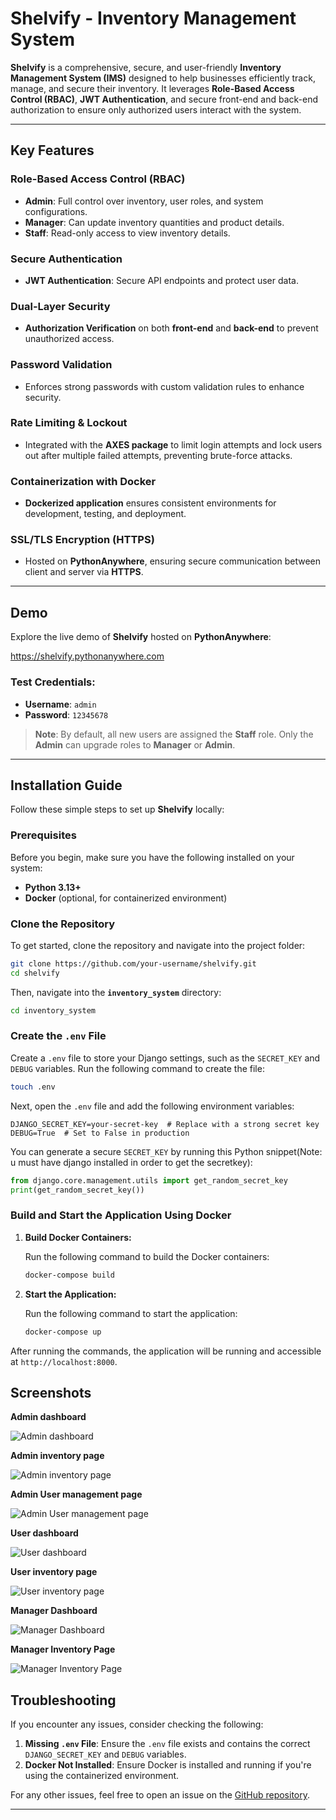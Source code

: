 
# **Shelvify - Inventory Management System**

**Shelvify** is a comprehensive, secure, and user-friendly **Inventory Management System (IMS)** designed to help businesses efficiently track, manage, and secure their inventory. It leverages **Role-Based Access Control (RBAC)**, **JWT Authentication**, and secure front-end and back-end authorization to ensure only authorized users interact with the system.

---

## **Key Features**

### **Role-Based Access Control (RBAC)**

- **Admin**: Full control over inventory, user roles, and system configurations.
- **Manager**: Can update inventory quantities and product details.
- **Staff**: Read-only access to view inventory details.

### **Secure Authentication**

- **JWT Authentication**: Secure API endpoints and protect user data.

### **Dual-Layer Security**

- **Authorization Verification** on both **front-end** and **back-end** to prevent unauthorized access.

### **Password Validation**

- Enforces strong passwords with custom validation rules to enhance security.

### **Rate Limiting & Lockout**

- Integrated with the **AXES package** to limit login attempts and lock users out after multiple failed attempts, preventing brute-force attacks.

### **Containerization with Docker**

- **Dockerized application** ensures consistent environments for development, testing, and deployment.

### **SSL/TLS Encryption (HTTPS)**

- Hosted on **PythonAnywhere**, ensuring secure communication between client and server via **HTTPS**.

---

## **Demo**

Explore the live demo of **Shelvify** hosted on **PythonAnywhere**:

https://shelvify.pythonanywhere.com

### **Test Credentials:**

- **Username**: `admin`
- **Password**: `12345678`

> **Note**: By default, all new users are assigned the **Staff** role. Only the **Admin** can upgrade roles to **Manager** or **Admin**.

---

## **Installation Guide**

Follow these simple steps to set up **Shelvify** locally:

### **Prerequisites**

Before you begin, make sure you have the following installed on your system:

- **Python 3.13+**  
- **Docker** (optional, for containerized environment)

### **Clone the Repository**

To get started, clone the repository and navigate into the project folder:

```bash
git clone https://github.com/your-username/shelvify.git
cd shelvify
```

Then, navigate into the **`inventory_system`** directory:

```bash
cd inventory_system
```

### **Create the `.env` File**

Create a `.env` file to store your Django settings, such as the `SECRET_KEY` and `DEBUG` variables. Run the following command to create the file:

```bash
touch .env
```

Next, open the `.env` file and add the following environment variables:

```env
DJANGO_SECRET_KEY=your-secret-key  # Replace with a strong secret key
DEBUG=True  # Set to False in production
```

You can generate a secure `SECRET_KEY` by running this Python snippet(Note: u must have django installed in order to get the secretkey):

```python
from django.core.management.utils import get_random_secret_key
print(get_random_secret_key())
```

### **Build and Start the Application Using Docker**

1. **Build Docker Containers:**

   Run the following command to build the Docker containers:

   ```bash
   docker-compose build
   ```

2. **Start the Application:**

   Run the following command to start the application:

   ```bash
   docker-compose up
   ```

After running the commands, the application will be running and accessible at `http://localhost:8000`.

## **Screenshots**

**Admin dashboard**


![Admin dashboard](https://github.com/user-attachments/assets/57d9b30b-87a7-4b6b-abc4-d94cf2249d30)


**Admin inventory page**


![Admin inventory page](https://github.com/user-attachments/assets/e20ce0a6-cda6-42fc-8483-78b0bd45bdab)


**Admin User management page**


![Admin User management page](https://github.com/user-attachments/assets/c2673b20-d7b7-497b-af40-5450216ff41c)


**User dashboard**


![User dashboard](https://github.com/user-attachments/assets/c16c6f6b-365e-48da-b1e5-ab4623a94ccf)


**User inventory page**


![User inventory page](https://github.com/user-attachments/assets/530cec8a-4a33-4a08-a045-3dc11c7fbb00)


**Manager Dashboard**


![Manager Dashboard](https://github.com/user-attachments/assets/14ff3838-b80b-4e94-aa33-460fb75dd48b)


**Manager Inventory Page**


![Manager Inventory Page](https://github.com/user-attachments/assets/bd5b6216-20aa-4e02-a7f3-b526c7883c54)


## **Troubleshooting**

If you encounter any issues, consider checking the following:

1. **Missing `.env` File**: Ensure the `.env` file exists and contains the correct `DJANGO_SECRET_KEY` and `DEBUG` variables.
2. **Docker Not Installed**: Ensure Docker is installed and running if you're using the containerized environment.

For any other issues, feel free to open an issue on the [GitHub repository](https://github.com/vtbossss/shelvify/issues).

---


